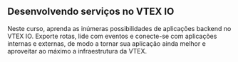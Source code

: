 ## Desenvolvendo serviços no VTEX IO

Neste curso, aprenda as inúmeras possibilidades de aplicações backend no VTEX IO. Exporte rotas, lide com eventos e conecte-se com aplicações internas e externas, de modo a tornar sua aplicação ainda melhor e aproveitar ao máximo a infraestrutura da VTEX.